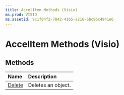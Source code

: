 ```yaml
---
title: AccelItem Methods (Visio)
ms.prod: VISIO
ms.assetid: 9c1f04f2-7842-4165-a216-6bc96c4941e6
---
```



# AccelItem Methods (Visio)

## Methods



|**Name**|**Description**|
|:-----|:-----|
|[Delete](accelitem-delete-method-visio.md)|Deletes an object.|

